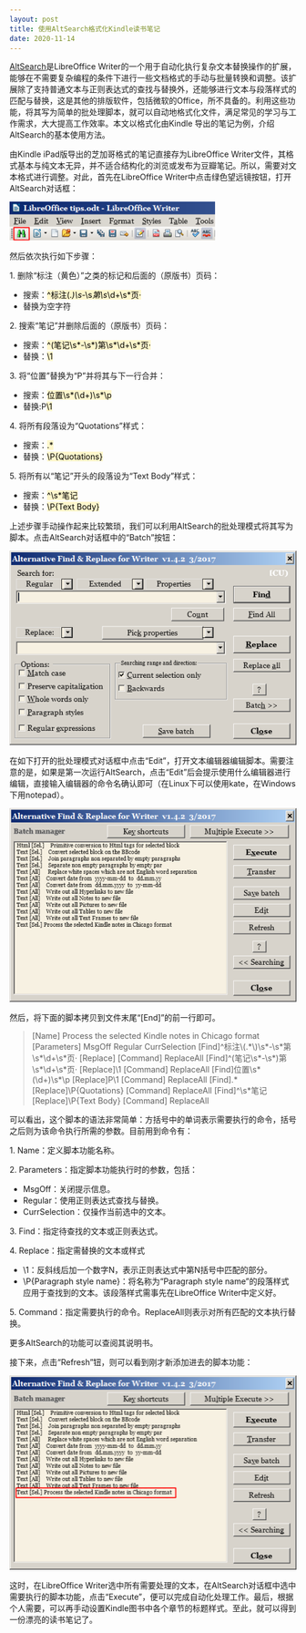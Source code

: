 ```yaml
---
layout: post
title: 使用AltSearch格式化Kindle读书笔记
date: 2020-11-14
---
```


[AltSearch](https://extensions.libreoffice.org/extensions/alternative-dialog-find-replace-for-writer)是LibreOffice Writer的一个用于自动化执行复杂文本替换操作的扩展，能够在不需要复杂编程的条件下进行一些文档格式的手动与批量转换和调整。该扩展除了支持普通文本与正则表达式的查找与替换外，还能够进行文本与段落样式的匹配与替换，这是其他的排版软件，包括微软的Office，所不具备的。利用这些功能，将其写为简单的批处理脚本，就可以自动地格式化文件，满足常见的学习与工作需求，大大提高工作效率。本文以格式化由Kindle 导出的笔记为例，介绍AltSearch的基本使用方法。

由Kindle iPad版导出的芝加哥格式的笔记直接存为LibreOffice Writer文件，其格式基本与纯文本无异，并不适合结构化的浏览或发布为豆瓣笔记。所以，需要对文本格式进行调整。对此，首先在LibreOffice Writer中点击绿色望远镜按钮，打开AltSearch对话框：

![](/figures/p77551963.jpg)

然后依次执行如下步骤：

1\. 删除“标注（黄色）”之类的标记和后面的（原版书）页码：

-   搜索：<mark style="background-color: #FFF7CC;">^标注\(.*\)\s*-\s*第\s*\d+\s*页·</mark>
-   替换为空字符

2\. 搜索“笔记”并删除后面的（原版书）页码：

-   搜索：<mark style="background-color: #FFF7CC;">^(笔记\s*-\s*)第\s*\d+\s*页·</mark>
-   替换：<mark style="background-color: #FFF7CC;">\1</mark>

3\. 将“位置”替换为“P”并将其与下一行合并：

-   搜索：<mark style="background-color: #FFF7CC;">位置\s*(\d+)\s*\p</mark>
-   替换:P<mark style="background-color: #FFF7CC;">\1</mark>

4\. 将所有段落设为“Quotations”样式：

-   搜索：<mark style="background-color: #FFF7CC;">.*</mark>
-   替换：<mark style="background-color: #FFF7CC;">\P{Quotations}</mark>

5\. 将所有以“笔记”开头的段落设为“Text Body”样式：

-   搜索：<mark style="background-color: #FFF7CC;">^\s*笔记</mark>
-   替换：<mark style="background-color: #FFF7CC;">\P{Text Body}</mark>

上述步骤手动操作起来比较繁琐，我们可以利用AltSearch的批处理模式将其写为脚本。点击AltSearch对话框中的“Batch”按钮：

![](/figures/p77551961.jpg)

在如下打开的批处理模式对话框中点击“Edit”，打开文本编辑器编辑脚本。需要注意的是，如果是第一次运行AltSearch，点击“Edit”后会提示使用什么编辑器进行编辑，直接输入编辑器的命令名确认即可（在Linux下可以使用kate，在Windows下用notepad）。

![](/figures/p77551966.jpg)

然后，将下面的脚本拷贝到文件末尾“\[End\]”的前一行即可。

> \[Name\] Process the selected Kindle notes in Chicago format \[Parameters\] MsgOff Regular CurrSelection \[Find\]^标注\\(.\*\\)\\s\*-\\s\*第\\s\*\\d+\\s\*页· \[Replace\] \[Command\] ReplaceAll \[Find\]^(笔记\\s\*-\\s\*)第\\s\*\\d+\\s\*页· \[Replace\]\\1 \[Command\] ReplaceAll \[Find\]位置\\s\*(\\d+)\\s\*\\p \[Replace\]P\\1 \[Command\] ReplaceAll \[Find\].\* \[Replace\]\\P{Quotations} \[Command\] ReplaceAll \[Find\]^\\s\*笔记 \[Replace\]\\P{Text Body} \[Command\] ReplaceAll

可以看出，这个脚本的语法非常简单：方括号中的单词表示需要执行的命令，括号之后则为该命令执行所需的参数。目前用到命令有：

1\. Name：定义脚本功能名称。

2\. Parameters：指定脚本功能执行时的参数，包括：

-   MsgOff：关闭提示信息。
-   Regular：使用正则表达式查找与替换。
-   CurrSelection：仅操作当前选中的文本。

3\. Find：指定待查找的文本或正则表达式。

4\. Replace：指定需替换的文本或样式

-   \\1：反斜线后加一个数字N，表示正则表达式中第N括号中匹配的部分。
-   \\P{Paragraph style name}：将名称为“Paragraph style name”的段落样式应用于查找到的文本。该段落样式需事先在LibreOffice Writer中定义好。

5\. Command：指定需要执行的命令。ReplaceAll则表示对所有匹配的文本执行替换。

更多AltSearch的功能可以查阅其说明书。

接下来，点击“Refresh”钮，则可以看到刚才新添加进去的脚本功能：

![](/figures/p77551971.jpg)

这时，在LibreOffice Writer选中所有需要处理的文本，在AltSearch对话框中选中需要执行的脚本功能，点击“Execute”，便可以完成自动化处理工作。最后，根据个人需要，可以再手动设置Kindle图书中各个章节的标题样式。至此，就可以得到一份漂亮的读书笔记了。
